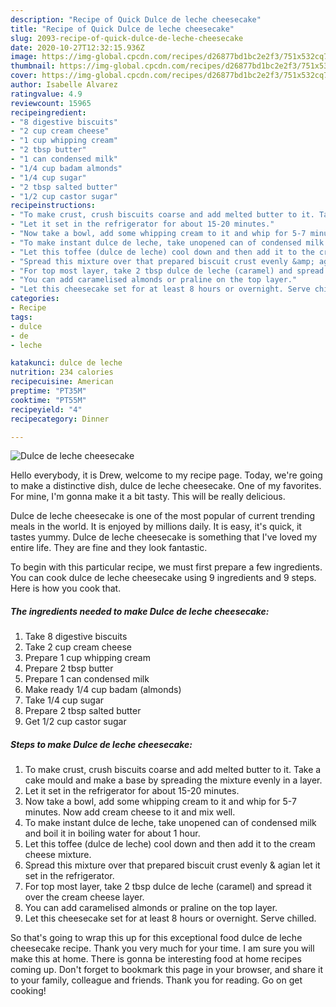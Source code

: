 ```yaml
---
description: "Recipe of Quick Dulce de leche cheesecake"
title: "Recipe of Quick Dulce de leche cheesecake"
slug: 2093-recipe-of-quick-dulce-de-leche-cheesecake
date: 2020-10-27T12:32:15.936Z
image: https://img-global.cpcdn.com/recipes/d26877bd1bc2e2f3/751x532cq70/dulce-de-leche-cheesecake-recipe-main-photo.jpg
thumbnail: https://img-global.cpcdn.com/recipes/d26877bd1bc2e2f3/751x532cq70/dulce-de-leche-cheesecake-recipe-main-photo.jpg
cover: https://img-global.cpcdn.com/recipes/d26877bd1bc2e2f3/751x532cq70/dulce-de-leche-cheesecake-recipe-main-photo.jpg
author: Isabelle Alvarez
ratingvalue: 4.9
reviewcount: 15965
recipeingredient:
- "8 digestive biscuits"
- "2 cup cream cheese"
- "1 cup whipping cream"
- "2 tbsp butter"
- "1 can condensed milk"
- "1/4 cup badam almonds"
- "1/4 cup sugar"
- "2 tbsp salted butter"
- "1/2 cup castor sugar"
recipeinstructions:
- "To make crust, crush biscuits coarse and add melted butter to it. Take a cake mould and make a base by spreading the mixture evenly in a layer."
- "Let it set in the refrigerator for about 15-20 minutes."
- "Now take a bowl, add some whipping cream to it and whip for 5-7 minutes. Now add cream cheese to it and mix well."
- "To make instant dulce de leche, take unopened can of condensed milk and boil it in boiling water for about 1 hour."
- "Let this toffee (dulce de leche) cool down and then add it to the cream cheese mixture."
- "Spread this mixture over that prepared biscuit crust evenly &amp; agian let it set in the refrigerator."
- "For top most layer, take 2 tbsp dulce de leche (caramel) and spread it over the cream cheese layer."
- "You can add caramelised almonds or praline on the top layer."
- "Let this cheesecake set for at least 8 hours or overnight. Serve chilled."
categories:
- Recipe
tags:
- dulce
- de
- leche

katakunci: dulce de leche 
nutrition: 234 calories
recipecuisine: American
preptime: "PT35M"
cooktime: "PT55M"
recipeyield: "4"
recipecategory: Dinner

---
```



![Dulce de leche cheesecake](https://img-global.cpcdn.com/recipes/d26877bd1bc2e2f3/751x532cq70/dulce-de-leche-cheesecake-recipe-main-photo.jpg)

Hello everybody, it is Drew, welcome to my recipe page. Today, we're going to make a distinctive dish, dulce de leche cheesecake. One of my favorites. For mine, I'm gonna make it a bit tasty. This will be really delicious.

Dulce de leche cheesecake is one of the most popular of current trending meals in the world. It is enjoyed by millions daily. It is easy, it's quick, it tastes yummy. Dulce de leche cheesecake is something that I've loved my entire life. They are fine and they look fantastic.




To begin with this particular recipe, we must first prepare a few ingredients. You can cook dulce de leche cheesecake using 9 ingredients and 9 steps. Here is how you cook that.

<!--inarticleads1-->

##### The ingredients needed to make Dulce de leche cheesecake:

1. Take 8 digestive biscuits
1. Take 2 cup cream cheese
1. Prepare 1 cup whipping cream
1. Prepare 2 tbsp butter
1. Prepare 1 can condensed milk
1. Make ready 1/4 cup badam (almonds)
1. Take 1/4 cup sugar
1. Prepare 2 tbsp salted butter
1. Get 1/2 cup castor sugar




<!--inarticleads2-->

##### Steps to make Dulce de leche cheesecake:

1. To make crust, crush biscuits coarse and add melted butter to it. Take a cake mould and make a base by spreading the mixture evenly in a layer.
1. Let it set in the refrigerator for about 15-20 minutes.
1. Now take a bowl, add some whipping cream to it and whip for 5-7 minutes. Now add cream cheese to it and mix well.
1. To make instant dulce de leche, take unopened can of condensed milk and boil it in boiling water for about 1 hour.
1. Let this toffee (dulce de leche) cool down and then add it to the cream cheese mixture.
1. Spread this mixture over that prepared biscuit crust evenly &amp; agian let it set in the refrigerator.
1. For top most layer, take 2 tbsp dulce de leche (caramel) and spread it over the cream cheese layer.
1. You can add caramelised almonds or praline on the top layer.
1. Let this cheesecake set for at least 8 hours or overnight. Serve chilled.




So that's going to wrap this up for this exceptional food dulce de leche cheesecake recipe. Thank you very much for your time. I am sure you will make this at home. There is gonna be interesting food at home recipes coming up. Don't forget to bookmark this page in your browser, and share it to your family, colleague and friends. Thank you for reading. Go on get cooking!
